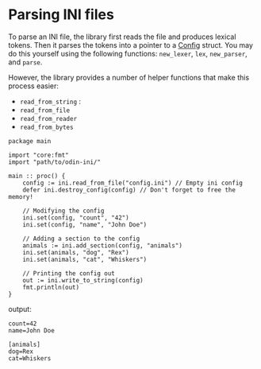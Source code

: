# Parsing INI files
To parse an INI file, the library first reads the file and produces lexical tokens. Then it parses the tokens into a pointer to a [Config](../api_reference/config.md) struct.
You may do this yourself using the following functions: `new_lexer`, `lex`, `new_parser`, and `parse`.

However, the library provides a number of helper functions that make this process easier:
- `read_from_string` :
- `read_from_file`
- `read_from_reader`
- `read_from_bytes`

```odin
package main

import "core:fmt"
import "path/to/odin-ini/" 

main :: proc() {
    config := ini.read_from_file("config.ini") // Empty ini config
    defer ini.destroy_config(config) // Don't forget to free the memory!
    
    // Modifying the config
    ini.set(config, "count", "42")
    ini.set(config, "name", "John Doe")
    
    // Adding a section to the config
    animals := ini.add_section(config, "animals")
    ini.set(animals, "dog", "Rex")
    ini.set(animals, "cat", "Whiskers")
    
    // Printing the config out
    out := ini.write_to_string(config)
    fmt.println(out)
}
```
output:
``` 
count=42
name=John Doe

[animals]
dog=Rex
cat=Whiskers
```